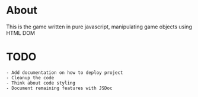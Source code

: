 # About
This is the game written in pure javascript, manipulating game objects using HTML DOM
# TODO
	- Add documentation on how to deploy project
	- Cleanup the code
	- Think about code styling
	- Document remaining features with JSDoc 
